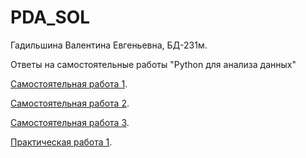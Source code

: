 # PDA_SOL
Гадильшина Валентина Евгеньевна, БД-231м.

Ответы на самостоятельные работы "Python для анализа данных"

[Самостоятельная работа 1](/Самостоятельная_работа_1.ipynb).

[Самостоятельная работа 2](/Самостоятельная_работа_2_numpy.ipynb).

[Самостоятельная работа 3](/Самостоятельная_работа_3_pandas.ipynb).

[Практическая работа 1](/Exercise1_Gadilshina_VE.ipynb).
